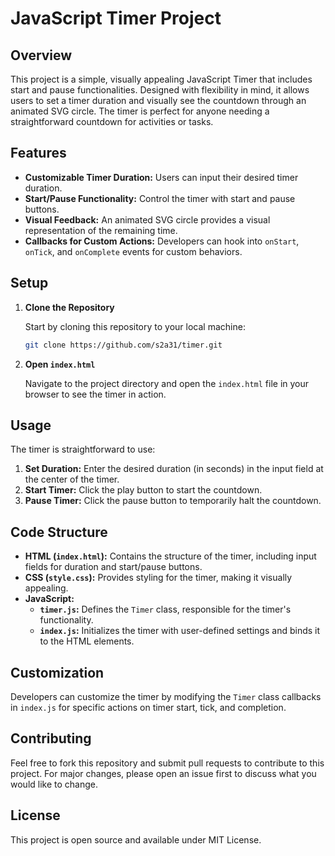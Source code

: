 # JavaScript Timer Project

## Overview

This project is a simple, visually appealing JavaScript Timer that includes start and pause functionalities. Designed with flexibility in mind, it allows users to set a timer duration and visually see the countdown through an animated SVG circle. The timer is perfect for anyone needing a straightforward countdown for activities or tasks.

## Features

- **Customizable Timer Duration:** Users can input their desired timer duration.
- **Start/Pause Functionality:** Control the timer with start and pause buttons.
- **Visual Feedback:** An animated SVG circle provides a visual representation of the remaining time.
- **Callbacks for Custom Actions:** Developers can hook into `onStart`, `onTick`, and `onComplete` events for custom behaviors.

## Setup

1. **Clone the Repository**

    Start by cloning this repository to your local machine:

    ```bash
    git clone https://github.com/s2a31/timer.git
    ```

2. **Open `index.html`**

    Navigate to the project directory and open the `index.html` file in your browser to see the timer in action.

## Usage

The timer is straightforward to use:

1. **Set Duration:** Enter the desired duration (in seconds) in the input field at the center of the timer.
2. **Start Timer:** Click the play button to start the countdown.
3. **Pause Timer:** Click the pause button to temporarily halt the countdown.

## Code Structure

- **HTML (`index.html`):** Contains the structure of the timer, including input fields for duration and start/pause buttons.
- **CSS (`style.css`):** Provides styling for the timer, making it visually appealing.
- **JavaScript:**
  - **`timer.js`:** Defines the `Timer` class, responsible for the timer's functionality.
  - **`index.js`:** Initializes the timer with user-defined settings and binds it to the HTML elements.

## Customization

Developers can customize the timer by modifying the `Timer` class callbacks in `index.js` for specific actions on timer start, tick, and completion.

## Contributing

Feel free to fork this repository and submit pull requests to contribute to this project. For major changes, please open an issue first to discuss what you would like to change.

## License

This project is open source and available under MIT License.